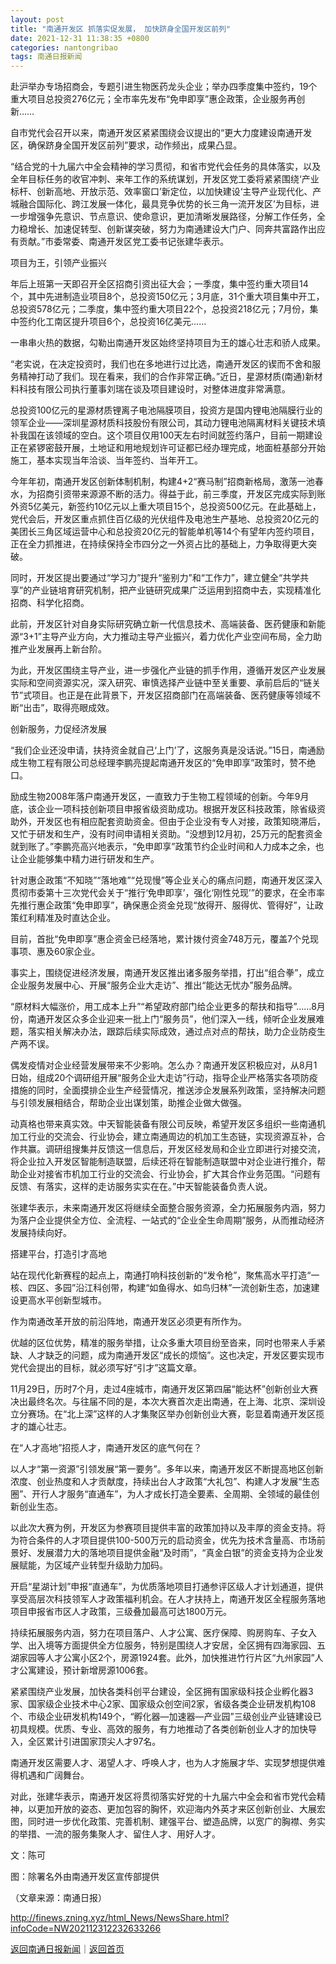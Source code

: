 ```yaml
---
layout: post
title: "南通开发区 抓落实促发展， 加快跻身全国开发区前列"
date: 2021-12-31 11:38:35 +0800
categories: nantongribao
tags: 南通日报新闻
---
```

<p>赴沪举办专场招商会，专题引进生物医药龙头企业；举办四季度集中签约，19个重大项目总投资276亿元；全市率先发布“免申即享”惠企政策，企业服务再创新……</p>
 <p>自市党代会召开以来，南通开发区紧紧围绕会议提出的“更大力度建设南通开发区，确保跻身全国开发区前列”要求，动作频出，成果凸显。</p>
 <p>“结合党的十九届六中全会精神的学习贯彻，和省市党代会任务的具体落实，以及全年目标任务的收官冲刺、来年工作的系统谋划，开发区党工委将紧紧围绕‘产业标杆、创新高地、开放示范、效率窗口’新定位，以加快建设‘主导产业现代化、产城融合国际化、跨江发展一体化，最具竞争优势的长三角一流开发区’为目标，进一步增强争先意识、节点意识、使命意识，更加清晰发展路径，分解工作任务，全力稳增长、加速促转型、创新谋突破，努力为南通建设大门户、同奔共富路作出应有贡献。”市委常委、南通开发区党工委书记张建华表示。</p>
 <p>项目为王，引领产业振兴</p>
 <p>年后上班第一天即召开全区招商引资出征大会；一季度，集中签约重大项目14个，其中先进制造业项目8个，总投资150亿元；3月底，31个重大项目集中开工，总投资578亿元；二季度，集中签约重大项目22个，总投资218亿元；7月份，集中签约化工南区提升项目6个，总投资16亿美元……</p>
 <p>一串串火热的数据，勾勒出南通开发区始终坚持项目为王的雄心壮志和骄人成果。</p>
 <p>“老实说，在决定投资时，我们也在多地进行过比选，南通开发区的锲而不舍和服务精神打动了我们。现在看来，我们的合作非常正确。”近日，星源材质(南通)新材料科技有限公司执行董事刘瑞在谈及项目建设时，对整体进度非常满意。</p>
 <p>总投资100亿元的星源材质锂离子电池隔膜项目，投资方是国内锂电池隔膜行业的领军企业——深圳星源材质科技股份有限公司，其动力锂电池隔离材料关键技术填补我国在该领域的空白。这个项目仅用100天左右时间就签约落户，目前一期建设正在紧锣密鼓开展，土地证和用地规划许可证都已经办理完成，地面桩基部分开始施工，基本实现当年洽谈、当年签约、当年开工。</p>
 <p>今年年初，南通开发区创新体制机制，构建4+2“赛马制”招商新格局，激荡一池春水，为招商引资带来源源不断的活力。得益于此，前三季度，开发区完成实际到账外资5亿美元，新签约10亿元以上重大项目15个，总投资500亿元。在此基础上，党代会后，开发区重点抓住百亿级的光伏组件及电池生产基地、总投资20亿元的美团长三角区域运营中心和总投资20亿元的智能单机等14个有望年内签约项目，正在全力抓推进，在持续保持全市四分之一外资占比的基础上，力争取得更大突破。</p>
 <p>同时，开发区提出要通过“学习力”提升“鉴别力”和“工作力”，建立健全“共学共享”的产业链培育研究机制，把产业链研究成果广泛运用到招商中去，实现精准化招商、科学化招商。</p>
 <p>此前，开发区针对自身实际研究确立新一代信息技术、高端装备、医药健康和新能源“3+1”主导产业方向，大力推动主导产业振兴，着力优化产业空间布局，全力助推产业发展再上新台阶。</p>
 <p>为此，开发区围绕主导产业，进一步强化产业链的抓手作用，遵循开发区产业发展实际和空间资源实况，深入研究、审慎选择产业链中至关重要、承前启后的“链关节”式项目。也正是在此背景下，开发区招商部门在高端装备、医药健康等领域不断“出击”，取得亮眼成效。</p>
 <p>创新服务，力促经济发展</p>
 <p>“我们企业还没申请，扶持资金就自己‘上门’了，这服务真是没话说。”15日，南通励成生物工程有限公司总经理李鹏亮提起南通开发区的“免申即享”政策时，赞不绝口。</p>
 <p>励成生物2008年落户南通开发区，一直致力于生物工程领域的创新。今年9月底，该企业一项科技创新项目申报省级资助成功。根据开发区科技政策，除省级资助外，开发区也有相应配套资助资金。但由于企业没有专人对接，政策知晓滞后，又忙于研发和生产，没有时间申请相关资助。“没想到12月初，25万元的配套资金就到账了。”李鹏亮高兴地表示，“免申即享”政策节约企业时间和人力成本之余，也让企业能够集中精力进行研发和生产。</p>
 <p>针对惠企政策“不知晓”“落地难”“兑现慢”等企业关心的痛点问题，南通开发区深入贯彻市委第十三次党代会关于“推行‘免申即享’，强化‘刚性兑现’”的要求，在全市率先推行惠企政策“免申即享”，确保惠企资金兑现“放得开、服得优、管得好”，让政策红利精准及时直达企业。</p>
 <p>目前，首批“免申即享”惠企资金已经落地，累计拨付资金748万元，覆盖7个兑现事项、惠及60家企业。</p>
 <p>事实上，围绕促进经济发展，南通开发区推出诸多服务举措，打出“组合拳”，成立企业服务发展中心、开展“服务企业大走访”、推出“能达无忧办”服务品牌。</p>
 <p>“原材料大幅涨价，用工成本上升”“希望政府部门给企业更多的帮扶和指导”……8月份，南通开发区众多企业迎来一批上门“服务员”，他们深入一线，倾听企业发展难题，落实相关解决办法，跟踪后续实际成效，通过点对点的帮扶，助力企业防疫生产两不误。</p>
 <p>偶发疫情对企业经营发展带来不少影响。怎么办？南通开发区积极应对，从8月1日始，组成20个调研组开展“服务企业大走访”行动，指导企业严格落实各项防疫措施的同时，全面摸排企业生产经营情况，推送涉企发展系列政策，坚持解决问题与引领发展相结合，帮助企业出谋划策，助推企业做大做强。</p>
 <p>动真格也带来真实效。中天智能装备有限公司反映，希望开发区多组织一些南通机加工行业的交流会、行业协会，建立南通周边的机加工生态链，实现资源互补，合作共赢。调研组搜集并反馈这一信息后，开发区经发局和企业立即进行对接交流，将企业拉入开发区智能制造联盟，后续还将在智能制造联盟中对企业进行推介，帮助企业对接省市机加工行业的交流会、行业协会，扩大其合作业务范围。“问题有反馈、有落实，这样的走访服务实实在在。”中天智能装备负责人说。</p>
 <p>张建华表示，未来南通开发区将继续全面整合服务资源，全力拓展服务内涵，努力为落户企业提供全方位、全流程、一站式的“企业全生命周期”服务，从而推动经济发展持续向好。</p>
 <p>搭建平台，打造引才高地</p>
 <p>站在现代化新赛程的起点上，南通打响科技创新的“发令枪”，聚焦高水平打造“一核、四区、多园”沿江科创带，构建“如鱼得水、如鸟归林”一流创新生态，加速建设更高水平创新型城市。</p>
 <p>作为南通改革开放的前沿阵地，南通开发区必须更有所作为。</p>
 <p>优越的区位优势，精准的服务举措，让众多重大项目纷至沓来，同时也带来人手紧缺、人才缺乏的问题，成为南通开发区“成长的烦恼”。这也决定，开发区要实现市党代会提出的目标，就必须写好“引才”这篇文章。</p>
 <p>11月29日，历时7个月，走过4座城市，南通开发区第四届“能达杯”创新创业大赛决出最终名次。与往届不同的是，本次大赛首次走出南通，在上海、北京、深圳设立分赛场。在“北上深”这样的人才集聚区举办创新创业大赛，彰显着南通开发区揽才的雄心壮志。</p>
 <p>在“人才高地”招揽人才，南通开发区的底气何在？</p>
 <p>以人才“第一资源”引领发展“第一要务”。多年以来，南通开发区不断提高地区创新浓度、创业热度和人才贡献度，持续出台人才政策“大礼包”、构建人才发展“生态圈”、开行人才服务“直通车”，为人才成长打造全要素、全周期、全领域的最佳创新创业生态。</p>
 <p>以此次大赛为例，开发区为参赛项目提供丰富的政策加持以及丰厚的资金支持。将为符合条件的人才项目提供100-500万元的启动资金，优先为技术含量高、市场前景好、发展潜力大的落地项目提供金融“及时雨”，“真金白银”的资金支持为企业发展赋能，为区域产业转型升级助力加码。</p>
 <p>开启“星湖计划”申报“直通车”，为优质落地项目打通参评区级人才计划通道，提供享受高层次科技领军人才政策福利机会。在人才扶持上，南通开发区全程服务落地项目申报省市区人才政策，三级叠加最高可达1800万元。</p>
 <p>持续拓展服务内涵，努力在项目落户、人才公寓、医疗保障、购房购车、子女入学、出入境等方面提供全方位服务，特别是围绕人才安居，全区拥有四海家园、五湖家园等人才公寓小区2个，房源1924套。此外，加快推进竹行片区“九州家园”人才公寓建设，预计新增房源1006套。</p>
 <p>紧紧围绕产业发展，加快各类科创平台建设，全区拥有国家级科技企业孵化器3家、国家级企业技术中心2家、国家级众创空间2家，省级各类企业研发机构108个、市级企业研发机构149个，“孵化器—加速器—产业园”三级创业产业链建设已初具规模。优质、专业、高效的服务，有力地推动了各类创新创业人才的加快导入，全区累计引进国家顶尖人才97名。</p>
 <p>南通开发区需要人才、渴望人才、呼唤人才，也为人才施展才华、实现梦想提供难得机遇和广阔舞台。</p>
 <p>对此，张建华表示，南通开发区将贯彻落实好党的十九届六中全会和省市党代会精神，以更加开放的姿态、更加包容的胸怀，欢迎海内外英才来区创新创业、大展宏图，同时进一步优化政策、完善机制、建强平台、塑造品牌，以宽广的胸襟、务实的举措、一流的服务集聚人才、留住人才、用好人才。</p>
 <p>文：陈可</p>
 <p>图：除署名外由南通开发区宣传部提供 </p><p class="em_media">（文章来源：南通日报）</p>

<http://finews.zning.xyz/html_News/NewsShare.html?infoCode=NW202112312232633266>

[返回南通日报新闻](//finews.withounder.com/category/nantongribao.html)｜[返回首页](//finews.withounder.com/)